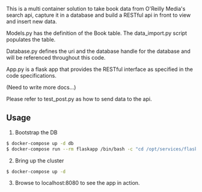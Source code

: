 This is a multi container solution to take book data from O'Reilly Media's search api, capture it in a database and build a RESTful api in front to view and insert new data.  

Models.py has the definition of the Book table.  The data_import.py script
populates the table.

Database.py defines the uri and the database handle for the database and will 
be referenced throughout this code.

App.py is a flask app that provides the RESTful interface as specified in the
code specifications.  

(Need to write more docs...)

Please refer to test_post.py as how to send data to the api.


## Usage

1. Bootstrap the DB
```bash
$ docker-compose up -d db
$ docker-compose run --rm flaskapp /bin/bash -c "cd /opt/services/flaskapp/src && python -c  'import database; database.init_db()' && python -c 'import data_import; data_import.import_data()' "
```

2. Bring up the cluster
```bash
$ docker-compose up -d
```

3. Browse to localhost:8080 to see the app in action.
